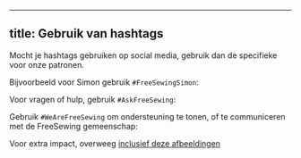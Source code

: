 ***

## title: Gebruik van hashtags

Mocht je hashtags gebruiken op social media, gebruik dan de specifieke voor onze patronen.

Bijvoorbeeld voor Simon gebruik `#FreeSewingSimon`:

<Hashtag tag='FreeSewingSimon' />

Voor vragen of hulp, gebruik `#AskFreeSewing`:

<Hashtag tag='AskFreeSewing' />

Gebruik `#WeAreFreeSewing` om ondersteuning te tonen, of te communiceren met de FreeSewing gemeenschap:

<Hashtag tag='WeAreFreeSewing' />

<Tip>

Voor extra impact, overweeg [inclusief deze afbeeldingen](/community/share/)

</Tip>

